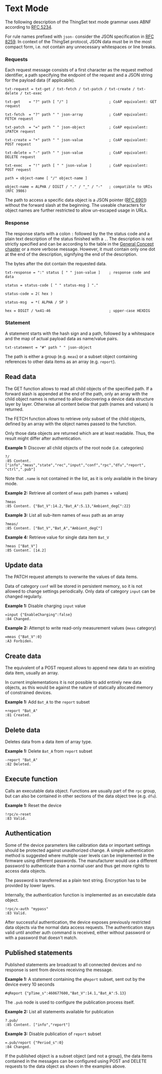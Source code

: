 # Text Mode

The following description of the ThingSet text mode grammar uses ABNF according to [RFC 5234](https://tools.ietf.org/html/rfc5234).

For rule names prefixed with `json-` consider the JSON specification in [RFC 8259](https://tools.ietf.org/html/rfc8259). In context of the ThingSet protocol, JSON data must be in the most compact form, i.e. not contain any unnecessary whitespaces or line breaks.

### Requests

Each request message consists of a first character as the request method identifier, a path specifying the endpoint of the request and a JSON string for the payload data (if applicable).

    txt-request = txt-get / txt-fetch / txt-patch / txt-create / txt-delete / txt-exec

    txt-get    = "?" path [ "/" ]                   ; CoAP equivalent: GET request

    txt-fetch  = "?" path " " json-array            ; CoAP equivalent: FETCH request

    txt-patch  = "=" path " " json-object           ; CoAP equivalent: iPATCH request

    txt-create = "+" path " " json-value            ; CoAP equivalent: POST request

    txt-delete = "-" path " " json-value            ; CoAP equivalent: DELETE request

    txt-exec   = "!" path [ " " json-value ]        ; CoAP equivalent: POST request

    path = object-name [ "/" object-name ]

    object-name = ALPHA / DIGIT / "." / "_" / "-"   ; compatible to URIs (RFC 3986)

The path to access a specific data object is a JSON pointer ([RFC 6901](https://tools.ietf.org/html/rfc6901)) without the forward slash at the beginning. The useable characters for object names are further restricted to allow un-escaped usage in URLs.

### Response

The response starts with a colon `:` followed by the the status code and a plain text description of the status finished with a `.`. The description is not strictly specified and can be according to the table in the [General Concept chapter](2a_general.md) or a more verbose message. However, it must contain only one dot at the end of the description, signifying the end of the description.

The bytes after the dot contain the requested data.

    txt-response = ":" status [ " " json-value ]    ; response code and data

    status = status-code [ " " status-msg ] "."

    status-code = 2( hex )

    status-msg  = *( ALPHA / SP )

    hex = DIGIT / %x41-46                           ; upper-case HEXDIG

### Statement

A statement starts with the hash sign and a path, followed by a whitespace and the map of actual payload data as name/value pairs.

    txt-statement = "#" path " " json-object

The path is either a group (e.g. `meas`) or a subset object containing references to other data items as an array (e.g. `report`).

## Read data

The GET function allows to read all child objects of the specified path. If a forward slash is appended at the end of the path, only an array with the child object names is returned to allow discovering a device data structure layer by layer. Otherwise all content below that path (names and values) is returned.

The FETCH function allows to retrieve only subset of the child objects, defined by an array with the object names passed to the function.

Only those data objects are returned which are at least readable. Thus, the result might differ after authentication.

**Example 1:** Discover all child objects of the root node (i.e. categories)

    ?/
    :85 Content. ["info","meas","state","rec","input","conf","rpc","dfu","report",
    "ctrl",".pub"]

Note that `.name` is not contained in the list, as it is only available in the binary mode.

**Example 2:** Retrieve all content of `meas` path (names + values)

    ?meas
    :85 Content. {"Bat_V":14.2,"Bat_A":5.13,"Ambient_degC":22}

**Example 3:** List all sub-item names of `meas` path as an array

    ?meas/
    :85 Content. ["Bat_V","Bat_A","Ambient_degC"]

**Example 4:** Retrieve value for single data item `Bat_V`

    ?meas ["Bat_V"]
    :85 Content. [14.2]

## Update data

The PATCH request attempts to overwrite the values of data items.

Data of category `conf` will be stored in persistent memory, so it is not allowed to change settings periodically. Only data of category `input` can be changed regularly.

**Example 1:** Disable charging `input` value

    =input {"EnableCharging":false}
    :84 Changed.

**Example 2:** Attempt to write read-only measurement values (`meas` category)

    =meas {"Bat_V":0}
    :A3 Forbiden.

## Create data

The equivalent of a POST request allows to append new data to an existing data item, usually an array.

In current implementations it is not possible to add entirely new data objects, as this would be against the nature of statically allocated memory of constrained devices.

**Example 1:** Add `Bat_A` to the `report` subset

    +report "Bat_A"
    :81 Created.

## Delete data

Deletes data from a data item of array type.

**Example 1:** Delete `Bat_A` from `report` subset

    -report "Bat_A"
    :82 Deleted.

## Execute function

Calls an executable data object. Functions are usually part of the `rpc` group, but can also be contained in other sections of the data object tree (e.g. `dfu`).

**Example 1:** Reset the device

    !rpc/x-reset
    :83 Valid.

## Authentication

Some of the device parameters like calibration data or important settings should be protected against unauthorized change. A simple authentication method is suggested where multiple user levels can be implemented in the firmware using different passwords. The manufacturer would use a different password to authenticate than a normal user and thus get more rights to access data objects.

The password is transferred as a plain text string. Encryption has to be provided by lower layers.

Internally, the authentication function is implemented as an executable data object.

    !rpc/x-auth "mypass"
    :83 Valid.

After successful authentication, the device exposes previously restricted data objects via the normal data access requests. The authentication stays valid until another auth command is received, either without password or with a password that doesn't match.

## Published statements

Published statements are broadcast to all connected devices and no response is sent from devices receiving the message.

**Example 1:** A statement containing the `qReport` subset, sent out by the device every 10 seconds

    #qReport {"pTime_s":460677600,"Bat_V":14.1,"Bat_A":5.13}

The `.pub` node is used to configure the publication process itself.

**Example 2:** List all statements available for publication

    ?.pub/
    :85 Content. ["info","report"]

**Example 3:** Disable publication of `report` subset

    =.pub/report {"Period_s":0}
    :84 Changed.

If the published object is a subset object (and not a group), the data items contained in the messages can be configured using POST and DELETE requests to the data object as shown in the examples above.
